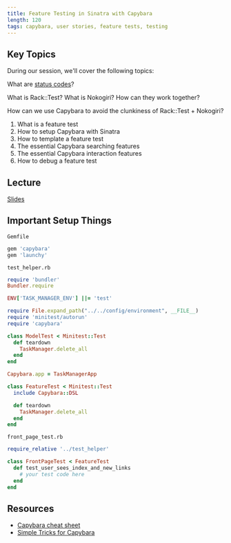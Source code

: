 ```yaml
---
title: Feature Testing in Sinatra with Capybara
length: 120
tags: capybara, user stories, feature tests, testing
---
```


## Key Topics

During our session, we'll cover the following topics:

What are [status codes](http://www.w3.org/Protocols/rfc2616/rfc2616-sec10.html)?

What is Rack::Test? What is Nokogiri? How can they work together? 

How can we use Capybara to avoid the clunkiness of Rack::Test + Nokogiri?

1. What is a feature test
2. How to setup Capybara with Sinatra
3. How to template a feature test
4. The essential Capybara searching features
5. The essential Capybara interaction features
6. How to debug a feature test

## Lecture

[Slides](https://www.dropbox.com/s/djzqkdyfyh6jdjz/Feature%20Testing%20with%20Capybara.key?dl=0)

## Important Setup Things

`Gemfile`

```ruby
gem 'capybara'
gem 'launchy'
```

`test_helper.rb`

```ruby
require 'bundler'
Bundler.require

ENV['TASK_MANAGER_ENV'] ||= 'test'

require File.expand_path("../../config/environment", __FILE__)
require 'minitest/autorun'
require 'capybara'

class ModelTest < Minitest::Test 
  def teardown
    TaskManager.delete_all
  end
end

Capybara.app = TaskManagerApp

class FeatureTest < Minitest::Test
  include Capybara::DSL

  def teardown
    TaskManager.delete_all
  end
end
```

`front_page_test.rb`

```ruby
require_relative '../test_helper'

class FrontPageTest < FeatureTest
  def test_user_sees_index_and_new_links
    # your test code here
  end
end
```

## Resources

* [Capybara cheat sheet](https://gist.github.com/zhengjia/428105)
* [Simple Tricks for Capybara](http://www.elabs.se/blog/51-simple-tricks-to-clean-up-your-capybara-tests)
